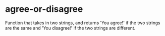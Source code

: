 # agree-or-disagree

Function that takes in two strings, and returns 'You agree!' if the two strings are the same and 'You disagree!' if the two strings are different.
